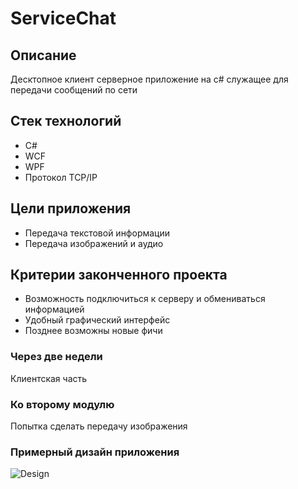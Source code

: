 # ServiceChat
## Описание </br>
Десктопное клиент серверное приложение на c#  служащее для передачи сообщений по сети
## Стек технологий 
- C#
- WCF
- WPF
- Протокол TCP/IP
## Цели приложения 
- Передача текстовой информации
- Передача изображений и аудио
## Критерии законченного проекта
- Возможность подключиться к серверу и обмениваться информацией
- Удобный графический интерфейс
- Позднее возможны новые фичи
### Через две недели
Клиентская часть
### Ко второму модулю
Попытка сделать передачу изображения
### Примерный дизайн приложения
![Design](https://user-images.githubusercontent.com/46748396/66038343-8a143000-e51a-11e9-8883-a7977b6d8cde.JPG)
